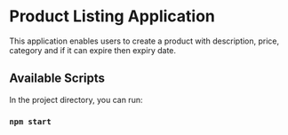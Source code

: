 # Product Listing Application

This application enables users to create a product with description, price, category and if it can expire then expiry date.

## Available Scripts

In the project directory, you can run:

### `npm start`